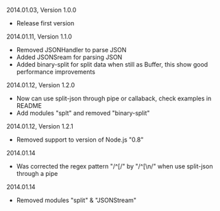 2014.01.03, Version 1.0.0

* Release first version

2014.01.11, Version 1.1.0

* Removed JSONHandler to parse JSON
* Added JSONSream for parsing JSON
* Added binary-split for split data when still as Buffer, this show good performance improvements


2014.01.12, Version 1.2.0

* Now can use split-json through pipe or callaback, check examples in README
* Add modules "splt" and removed "binary-split"

2014.01.12, Version 1.2.1

* Removed support to version of Node.js "0.8"


2014.01.14

* Was corrected the regex pattern "/^\[/" by "/^\[\n/" when use split-json through a pipe


2014.01.14

* Removed modules "split" & "JSONStream"